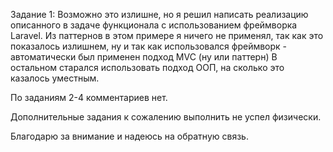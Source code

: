 Задание 1:
Возможно это излишне, но я решил написать реализацию описанного в задаче функционала 
с использованием фреймворка Laravel. 
Из паттернов в этом примере я ничего не применял, так как это показалось излишнем, 
ну и так как использовался фреймворк - автоматически был применен подход MVC (ну или паттерн)
В остальном старался использовать подход ООП, на сколько это казалось уместным.

По заданиям 2-4 комментариев нет.

Дополнительные задания к сожалению выполнить не успел физически.

Благодарю за внимание и надеюсь на обратную связь.
